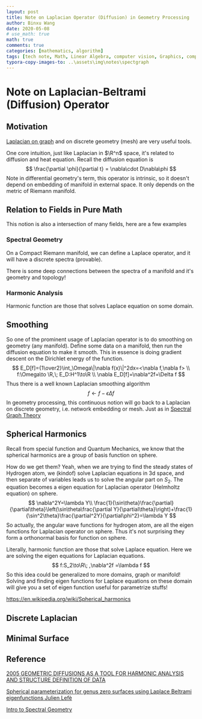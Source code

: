 ```yaml
---
layout: post
title: Note on Laplacian Operator (Diffusion) in Geometry Processing
author: Binxu Wang
date: 2020-05-08
# use_math: true
math: true
comments: true
categories: [mathematics, algorithm]
tags: [tech note, Math, Linear Algebra, computer vision, Graphics, computer graphics, Geometry]
typora-copy-images-to: ..\assets\img\notes\spectgraph
---
```


# Note on Laplacian-Beltrami (Diffusion) Operator 

## Motivation

[Laplacian on graph](Spectral-Graph-and-Segmentation.md) and on discrete geometry (mesh) are very useful tools. 



One core intuition, just like Laplacian in $\R^n$ space, it's related to diffusion and heat equation. Recall the diffusion equation is 
$$
\frac{\partial \phi}{\partial t} = \nabla\cdot D\nabla\phi
$$
Note in differential geometry's term, this operator is intrinsic, so it doesn't depend on embedding of manifold in external space. It only depends on the metric of Riemann manifold. 

## Relation to Fields in Pure Math 

This notion is also a intersection of many fields, here are a few examples

### Spectral Geometry

On a Compact Riemann manifold, we can define a Laplace operator, and it will have a discrete spectra (provable). 

There is some deep connections between the spectra of a manifold and it's geometry and topology! 

### Harmonic Analysis 

Harmonic function are those that solves Laplace equation on some domain. 



## Smoothing

So one of the prominent usage of Laplacian operator is to do smoothing on geometry (any manifold). Define some data on a manifold, then run the diffusion equation to make it smooth. This in essence is doing gradient descent on the Dirichlet energy of the function. 
$$
E_D[f]={1\over2}\int_\Omega\|\nabla f(x)\|^2dx=<\nabla f,\nabla f> \\
f:\Omega\to \R,\; E_D:H^1\to\R \\
\nabla E_D[f]=\nabla^2f=\Delta f
$$
Thus there is a well known Laplacian smoothing algorithm 
$$
f\gets f-\epsilon \Delta f
$$
In geometry processing, this continuous notion will go back to a Laplacian on discrete geometry, i.e. network embedding or mesh. Just as in [Spectral Graph Theory](Spectral-Graph-and-Segmentation.md) 

## Spherical Harmonics

Recall from special function and Quantum Mechanics, we know that the spherical harmonics are a group of basis function on sphere. 

How do we get them? Yeah, when we are trying to find the steady states of Hydrogen atom, we (kindof) solve Laplacian equations in 3d space, and then separate of variables leads us to solve the angular part on $S_2$. The equation becomes a eigen equation for Laplacian operator (Helmholtz equation) on sphere. 
$$
\nabla^2Y=\lambda Y\\
\frac{1}{\sin\theta}\frac{\partial}{\partial\theta}\left(\sin\theta\frac{\partial Y}{\partial\theta}\right)+\frac{1}{\sin^2\theta}\frac{\partial^2Y}{\partial\phi^2}=\lambda Y
$$
So actually, the angular wave functions for hydrogen atom, are all the eigen functions for Laplacian operator on sphere. Thus it's not surprising they form a orthonormal basis for function on sphere. 

Literally, harmonic function are those that solve Laplace equation. Here we are solving the eigen equations for Laplacian equations. 
$$
f:S_2\to\R\; ,\nabla^2f =\lambda f
$$
So this idea could be generalized to more domains, graph or manifold! Solving and finding eigen functions for Laplace equations on these domain will give you a set of eigen function useful for parametrize stuffs! 



https://en.wikipedia.org/wiki/Spherical_harmonics

## Discrete Laplacian 





## Minimal Surface







## Reference

[2005 GEOMETRIC DIFFUSIONS AS A TOOL FOR HARMONIC ANALYSIS AND STRUCTURE DEFINITION OF DATA](https://signallake.com/innovation/PNAS05_diffusion.pdf)

[Spherical parameterization for genus zero surfaces using Laplace Beltrami eigenfunctions Julien Lefè](https://www.youtube.com/watch?v=2k6j0UUPpSY)

 

[Intro to Spectral Geometry](https://www.ems-ph.org/books/186/9783037191514_introduction.pdf)

